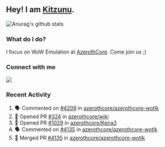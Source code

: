 ## Hey! I am [Kitzunu](https://Github.com/Kitzunu).

![Anurag's github stats](https://github-readme-stats.kitzunu.vercel.app/api?username=Kitzunu&show_icons=true)

### What do I do?

I focus on WoW Emulation at [AzerothCore](https://Github.com/AzerothCore). Come join us ;)

### Connect with me
[![](https://img.shields.io/badge/AzerothCore%20Discord-Connect%20with%20me!-green)](https://discord.com/invite/gkt4y2x)

### Recent Activity

<!--START_SECTION:activity-->
1. 🗣 Commented on [#4209](https://github.com/azerothcore/azerothcore-wotlk/issues/4209) in [azerothcore/azerothcore-wotlk](https://github.com/azerothcore/azerothcore-wotlk)
2. 💪 Opened PR [#324](https://github.com/azerothcore/wiki/pull/324) in [azerothcore/wiki](https://github.com/azerothcore/wiki)
3. 💪 Opened PR [#1029](https://github.com/azerothcore/Keira3/pull/1029) in [azerothcore/Keira3](https://github.com/azerothcore/Keira3)
4. 🗣 Commented on [#4135](https://github.com/azerothcore/azerothcore-wotlk/issues/4135) in [azerothcore/azerothcore-wotlk](https://github.com/azerothcore/azerothcore-wotlk)
5. 🎉 Merged PR [#4135](https://github.com/azerothcore/azerothcore-wotlk/pull/4135) in [azerothcore/azerothcore-wotlk](https://github.com/azerothcore/azerothcore-wotlk)
<!--END_SECTION:activity-->

